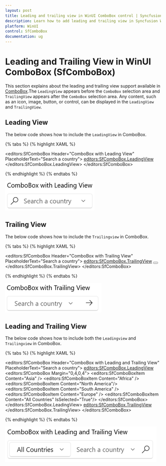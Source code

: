 ```yaml
---
layout: post
title: Leading and trailing view in WinUI ComboBox control | Syncfusion
description: Learn how to add leading and trailing view in Syncfusion WinUI ComboBox control and more.
platform: WinUI
control: SfComboBox
documentation: ug
---
```


# Leading and Trailing View in WinUI ComboBox (SfComboBox)

This section explains about the leading and trailing view support available in [ComboBox](https://help.syncfusion.com/cr/winui/Syncfusion.UI.Xaml.Editors.SfComboBox.html).The `LeadingView` appears before the `ComboBox` selection area and `TrailingView` appears after the `ComboBox`  selection area. Any content, such as an icon, image, button, or control, can be displayed in the `LeadingView` and `TrailingView`.

## Leading View 

The below code shows how to include the `LeadingView` in ComboBox.

{% tabs %}
{% highlight XAML %}

<editors:SfComboBox Header="ComboBox with Leading View"                
                    PlaceholderText="Search a country">
        <editors:SfComboBox.LeadingView>
                <Viewbox Height="16"
                         Width="16"
                         Margin="4,0,0,0">
                    <SymbolIcon Symbol="Find" />
                </Viewbox>
        </editors:SfComboBox.LeadingView>
</editors:SfComboBox>

{% endhighlight %}
{% endtabs %}

![WinUI Combobox control with icon in leading view](Leading_and_Trailing_view_images/Leading-View-in-ComboBox.png)

## Trailing View 

The below code shows how to include the `Trailingview` in ComboBox.

{% tabs %}
{% highlight XAML %}

<editors:SfComboBox Header="ComboBox with Trailing View"
                    PlaceholderText="Search a country">
        <editors:SfComboBox.TrailingView>
                <Button BorderThickness="0"
                        Height="25">
                    <Viewbox Height="16"
                             Width="16">
                        <FontIcon Glyph="&#xEBE7;" />
                    </Viewbox>
                </Button>
        </editors:SfComboBox.TrailingView>
</editors:SfComboBox>

{% endhighlight %}
{% endtabs %}

![WinUI ComboBox control with button in trailing view](Leading_and_Trailing_view_images/Trailing-View-in-ComboBox.png)

## Leading and Trailing View 

The below code shows how to include both the `Leadingview` and `Trailingview` in ComboBox.

{% tabs %}
{% highlight XAML %}

 <editors:SfComboBox Header="ComboBox with Leading and Trailing View"
                     PlaceholderText="Search a country">
        <editors:SfComboBox.LeadingView>
                <editors:SfComboBox Margin="0,4,0,4">
                        <editors:SfComboBoxItem Content="Asia" />
                        <editors:SfComboBoxItem Content="Africa" />
                        <editors:SfComboBoxItem Content="North America"/>
                        <editors:SfComboBoxItem Content="South America" />
                        <editors:SfComboBoxItem Content="Europe" />
                        <editors:SfComboBoxItem Content="All Countries"
                                                IsSelected="True"/>
                </editors:SfComboBox>
        </editors:SfComboBox.LeadingView>
        <editors:SfComboBox.TrailingView>
                <Viewbox Height="16"
                         Width="16"
                         Margin="0,0,8,0">
                    <SymbolIcon Symbol="Find" />
                </Viewbox>
        </editors:SfComboBox.TrailingView>
</editors:SfComboBox>
  
{% endhighlight %}
{% endtabs %}

![WinUI ComboBox control with combo box in leading view and button in trailing view](Leading_and_Trailing_view_images/Leading-and-Trailing-View-in-ComboBox.png)